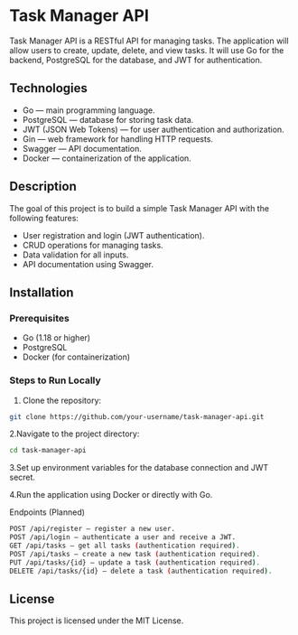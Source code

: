 
 Task Manager API
================

Task Manager API is a RESTful API for managing tasks. The application will allow users to create, update, delete, and view tasks. It will use Go for the backend, PostgreSQL for the database, and JWT for authentication.

Technologies
-------------

- Go — main programming language.
- PostgreSQL — database for storing task data.
- JWT (JSON Web Tokens) — for user authentication and authorization.
- Gin — web framework for handling HTTP requests.
- Swagger — API documentation.
- Docker — containerization of the application.

Description
-----------

The goal of this project is to build a simple Task Manager API with the following features:
- User registration and login (JWT authentication).
- CRUD operations for managing tasks.
- Data validation for all inputs.
- API documentation using Swagger.

Installation
------------

### Prerequisites

- Go (1.18 or higher)
- PostgreSQL
- Docker (for containerization)

### Steps to Run Locally

1. Clone the repository:
```bash
git clone https://github.com/your-username/task-manager-api.git   
```

2.Navigate to the project directory:
```bash
cd task-manager-api
```

3.Set up environment variables for the database connection and JWT secret.

4.Run the application using Docker or directly with Go.

Endpoints (Planned)
```bash
POST /api/register — register a new user.
POST /api/login — authenticate a user and receive a JWT.
GET /api/tasks — get all tasks (authentication required).
POST /api/tasks — create a new task (authentication required).
PUT /api/tasks/{id} — update a task (authentication required).
DELETE /api/tasks/{id} — delete a task (authentication required).
```

License
---------
This project is licensed under the MIT License. 
